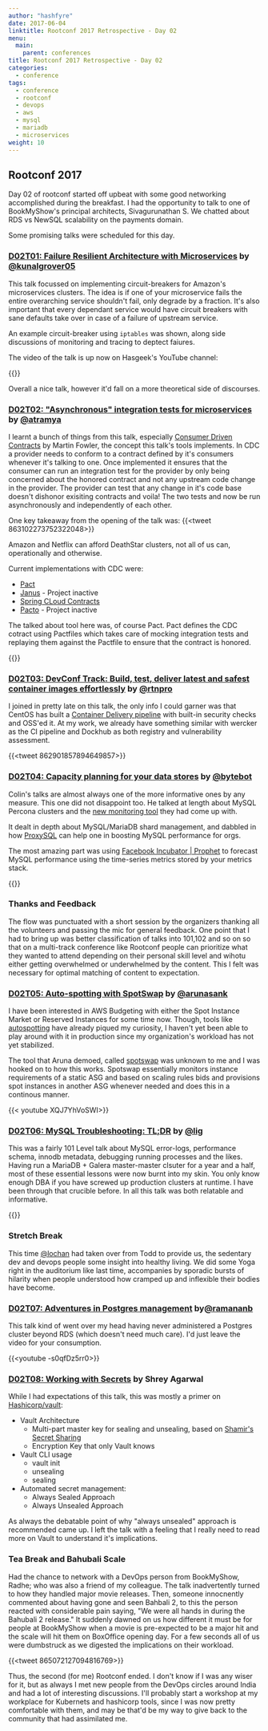 ```yaml
---
author: "hashfyre"
date: 2017-06-04
linktitle: Rootconf 2017 Retrospective - Day 02
menu:
  main:
    parent: conferences
title: Rootconf 2017 Retrospective - Day 02
categories:
  - conference
tags:
  - conference
  - rootconf
  - devops
  - aws
  - mysql
  - mariadb
  - microservices
weight: 10
---
```


## Rootconf 2017
Day 02 of rootconf started off upbeat with some good networking accomplished during the breakfast. I had the opportunity to talk to one of BookMyShow's principal architects, Sivagurunathan S. We chatted about RDS vs NewSQL scalability on the payments domain.

Some promising talks were scheduled for this day.

### [D02T01: Failure Resilient Architecture with Microservices](https://rootconf.talkfunnel.com/2017/29-failure-resilient-architecture-with-microservice-d) by [@kunalgrover05](https://twitter.com/kunalgrover05)
This talk focussed on implementing circuit-breakers for Amazon's microservices clusters. The idea is if one of your microservice fails the entire overarching service shouldn't fail, only degrade by a fraction. It's also important that every dependant service would have circuit breakers with sane defaults take over in case of a failure of upstream service.

An example circuit-breaker using `iptables` was shown, along side discussions of monitoring and tracing to deptect faiures.

The video of the talk is up now on Hasgeek's YouTube channel:

{{<youtube OFVgEtOHV4Y>}}

Overall a nice talk, however it'd fall on a more theoretical side of discourses.

### [D02T02: "Asynchronous" integration tests for microservices](https://rootconf.talkfunnel.com/2017/64-asynchronous-integration-tests-for-microservices) by [@atramya](https://twitter.com/atramya)
I learnt a bunch of things from this talk, especially [Consumer Driven Contracts](https://martinfowler.com/articles/consumerDrivenContracts.html) by Martin Fowler, the concept this talk's tools implements. In CDC a provider needs to conform to a contract defined by it's consumers whenever it's talking to one. Once implemented it ensures that the consumer can run an integration test for the provider by only being concerned about the honored contract and not any upstream code change in the provider. The provider can test that any change in it's code base doesn't dishonor exisiting contracts and voila! The two tests and now be run asynchronously and independently of each other.

One key takeaway from the opening of the talk was:
{{<tweet 863102273752322048>}}

Amazon and Netflix can afford DeathStar clusters, not all of us can, operationally and otherwise.

Current implementations with CDC were:
 - [Pact](https://docs.pact.io/documentation/usage_ruby.html)
 - [Janus](https://github.com/gga/janus) - Project inactive
 - [Spring CLoud Contracts](http://cloud.spring.io/spring-cloud-contract/spring-cloud-contract.html)
 - [Pacto](https://github.com/thoughtworks/pacto) - Project inactive

The talked about tool here was, of course Pact. Pact defines the CDC cotract using Pactfiles which takes care of mocking integration tests and replaying them against the Pactfile to ensure that the contract is honored.

{{<youtube Ib97tX8P1o4>}}


### [D02T03: DevConf Track: Build, test, deliver latest and safest container images effortlessly](https://rootconf.talkfunnel.com/devconf-2017/86-build-test-deliver-latest-and-safest-container-ima) by [@rtnpro](https://twitter.com/rtnpro)
I joined in pretty late on this talk, the only info I could garner was that CentOS has built a [Container Delivery pipeline](https://github.com/CentOS/container-pipeline-service) with built-in security checks and OSS'ed it. At my work, we already have something similar with wercker as the CI pipeline and Dockhub as both registry and vulnerability assessment.

{{<tweet 862901857894649857>}}

### [D02T04: Capacity planning for your data stores](https://rootconf.talkfunnel.com/2017/65-capacity-planning-for-your-data-stores) by [@bytebot](https://twitter.com/bytebot)
Colin's talks are almost always one of the more informative ones by any measure. This one did not disappoint too. He talked at length about MySQL Percona clusters and the [new monitoring tool](https://pmmdemo.percona.com/) they had come up with.

It dealt in depth about MySQL/MariaDB shard management, and dabbled in how [ProxySQL](http://www.proxysql.com/blog/releasing-proxysql-140) can help one in boosting MySQL performance for orgs.

The most amazing part was using [Facebook Incubator | Prophet](https://github.com/facebookincubator/prophet) to forecast MySQL performance using the time-series metrics stored by your metrics stack.

{{<youtube sjDXJ9RF480>}}

### Thanks and Feedback
The flow was punctuated with a short session by the organizers thanking all the volunteers and passing the mic for general feedback. One point that I had to bring up was better classification of talks into 101,102 and so on so that on a multi-track conference like Rootconf people can prioritize what they wanted to attend depending on their personal skill level and wihotu either getting overwhelmed or underwhelmed by the content. This I felt was necessary for optimal matching of content to expectation.


### [D02T05: Auto-spotting with SpotSwap](https://rootconf.talkfunnel.com/2017/72-spotswap-running-production-apis-on-spot-instances) by [@arunasank](https://twitter.com/bytebot)
I have been interested in AWS Budgeting with either the Spot Instance Market or Reserved Instances for some time now. Though, tools like [autospotting](https://github.com/cristim/autospotting) have already piqued my curiosity, I haven't yet been able to play around with it in production since my organization's workload has not yet stabilized.

The tool that Aruna demoed, called [spotswap](https://github.com/mapbox/spotswap) was unknown to me and I was hooked on to how this works. Spotswap essentially monitors instance requirements of a static ASG and based on scaling rules bids and provisions spot instances in another ASG whenever needed and does this in a continous manner.

{{< youtube XQJ7YhVoSWI>}}

### [D02T06: MySQL Troubleshooting: TL;DR](https://rootconf.talkfunnel.com/2017/60-mysql-troubleshooting-tldr) by [@lig](https://twitter.com/lig)
This was a fairly 101 Level talk about MySQL error-logs, performance schema, innodb metadata, debugging running processes and the likes. Having run a MariaDB + Galera master-master clsuter for a year and a half, most of these essential lessons were now burnt into my skin. You only know enough DBA if you have screwed up production clusters at runtime. I have been through that crucible before. In all this talk was both relatable and informative.

{{<youtube tOSnLqcZ_Po>}}

### Stretch Break
This time [@lochan](https://twitter.com/lochan) had taken over from Todd to provide us, the sedentary dev and devops people some insight into healthy living. We did some Yoga right in the auditorium like last time, accompanies by sporadic bursts of hilarity when people understood how cramped up and inflexible their bodies have become.

### [D02T07: Adventures in Postgres management](https://rootconf.talkfunnel.com/2017/1-adventures-in-postgres-management) by[@ramananb](https://twittre.com/ramananb)
This talk kind of went over my head having never administered a Postgres cluster beyond RDS (which doesn't need much care). I'd just leave the video for your consumption.

{{<youtube -s0qfDz5rr0>}}

### [D02T08: Working with Secrets](https://rootconf.talkfunnel.com/2017/58-working-with-secrets) by Shrey Agarwal
While I had expectations of this talk, this was mostly a primer on [Hashicorp/vault]():

- Vault Architecture
  - Multi-part master key for sealing and unsealing, based on [Shamir's Secret Sharing](https://en.wikipedia.org/wiki/Shamir%27s_Secret_Sharing)
  - Encryption Key that only Vault knows
- Vault CLI usage
  - vault init
  - unsealing
  - sealing
- Automated secret management:
  - Always Sealed Approach
  - Always Unsealed Approach

As always the debatable point of why "always unsealed" approach is recommended came up. I left the talk with a feeling that I really need to read more on Vault to understand it's implications.

### Tea Break and Bahubali Scale
Had the chance to network with a DevOps person from BookMyShow, Radhe; who was also a friend of my colleague. The talk inadvertently turned to how they handled major movie releases. Then, someone innocnently commented about having gone and seen Bahbali 2, to this the person reacted with considerable pain saying, "We were all hands in during the Bahubali 2 release." It suddenly dawned on us how different it must be for people at BookMyShow when a movie is pre-expected to be a major hit and the scale will hit them on BoxOffice opening day. For a few seconds all of us were dumbstruck as we digested the implications on their workload.

{{<tweet 865072127094816769>}}

Thus, the second (for me) Rootconf ended. I don't know if I was any wiser for it, but as always I met new people from the DevOps circles around India and had a lot of interesting discussions. I'll probably start a workshop at my workplace for Kubernets and hashicorp tools, since I was now pretty comfortable with them, and may be that'd be my way to give back to the community that had assimilated me.
